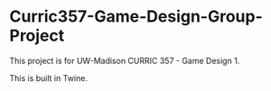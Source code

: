 # Curric357-Game-Design-Group-Project

This project is for UW-Madison CURRIC 357 - Game Design 1.

This is built in Twine.
